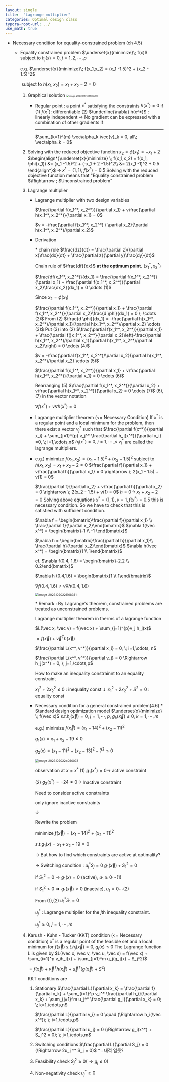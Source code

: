 ```yaml
---
layout: single
title:  "Lagrange multiplier"
categories: Optimal design class
typora-root-url: ../
use_math: true
---
```


- Necessary condition for equality-constrained problem (ch 4.5)
  - Equality constrained problem
    $\underset{x}{minimize}\; f(x)$ subject to $h_j(x) = 0, \;j=1,2,\cdots,p$
    
    e.g. $\underset{x}{minimize}\; f(x_1,x_2) = (x_1 -1.5)^2 + (x_2 - 1.5)^2$
    
    ​	subject to $h(x_1, x_2) = x_1 + x_2 -2 =0$
    
    1. Graphical solution
       <img src="/images/2023-10-19-Lagrange multiplier/image-20231019133600701.png" alt="image-20231019133600701" style="zoom:50%;" />
    
       - Regular point : a point $x^*$ satisfying the constraints $h(x^*) = 0$
         if
         (1) $f(x^*) :$ differentiable
         (2) $\underline{\nabla} h(x^*)$ : linearly independent => No gradient can be expressed with a combination  of other gradients if 
    
         ------
    
         $\sum_{k=1}^{m} \vec\alpha_k \vec{v}_k = 0, all\; \vec\alpha_k = 0$​
    
    2. Solving with the reduced objective function
       $x_2 = \phi(x_1) = -x_1 + 2$
       $\begin{align*}\underset{x}{minimize} \; f(x_1,x_2) = f(x_1, \phi(x_1)) &= (x_1 -1.5)^2 + (-x_1 + 2 -1.5)^2\\ &= 2(x_1 -1)^2 + 0.5 \end{align*}$
       $\Rightarrow \; x^* = (1,1),\; f(x^*) = 0.5$
       Solving with the reduced objective function means that "Equality constrained problem $\Rightarrow \; $Unconstrained problem"
    
    3. Lagrange multiplier
    
       - Lagrange multiplier with two design variables
    
         $\frac{\partial f(x_1^*, x_2^*)}{\partial x_1} + v\frac{\partial h(x_1^*, x_2^*)}{\partial x_1} = 0$
    
         $v = -\frac{\partial f(x_1^*, x_2^*) / \partial x_2}{\partial h(x_1^*, x_2^*)/\partial x_2}$
    
       - Derivation
    
         &#42; chain rule 
         $\frac{dz}{dt} = \frac{\partial z}{\partial x}\frac{dx}{dt} + \frac{\partial z}{\partial y}\frac{dy}{dt}$
    
         Chain rule of $\frac{df}{dx}$ **at the optimum point.** $(x_1^*, x_2^*)$
    
         $\frac{df(x_1^*, x_2^*)}{dx_1} = \frac{\partial f(x_1^*, x_2^*)}{\partial x_1} + \frac{\partial f(x_1^*, x_2^*)}{\partial x_2}\frac{dx_2}{dx_1} = 0 \cdots (1)$
    
         Since $x_2 = \phi(x_1)$
    
         $\frac{\partial f(x_1^*, x_2^*)}{\partial x_1} + \frac{\partial f(x_1^*, x_2^*)}{\partial x_2}\frac{d \phi}{dx_1} = 0 \; \cdots (2)$ 
         From (2) $\frac{d \phi}{dx_1} = -\frac{\partial h(x_1^*, x_2^*)/\partial x_1}{\partial h(x_1^*, x_2^*)/\partial x_2} \cdots (3)$
         Put (3) into (2)
         $\frac{\partial f(x_1^*, x_2^*)}{\partial x_1} + \frac{\partial f()x_1^*, x_2^*}{\partial x_2}\left(-\frac{\partial h(x_1^*, x_2^*)/\partial x_1}{\partial h(x_1^*, x_2^*)/\partial x_2}\right) = 0 \cdots (4)$
    
         $v = -\frac{\partial f(x_1^*, x_2^*)/\partial x_2}{\partial h(x_1^*, x_2^*)/\partial x_2} \cdots (5)$
         
    
         $\frac{\partial f(x_1^*, x_2^*)}{\partial x_1} + v\frac{\partial h(x_1^*, x_2^*)}{\partial x_1} = 0 \cdots (6)$
         
    
         Rearranging (5) $\frac{\partial f(x_1^*, x_2^*)}{\partial x_2} + v\frac{\partial h(x_1^*, x_2^*)}{\partial x_2} = 0 \cdots (7)$
         (6),(7) in the vector notation
    
         $\nabla f(x^*) + v \nabla h(x^*) = 0$
    
         
    
       - Lagrange multiplier theorem (<= Necessary Condition)
         If $x^*$ is a regular point and a local minimum for the problem, then there exist a vector $v_j^*$ such that
         $\frac{\partial f(x^*)}{\partial x_i} + \sum_{j=1}^{p} v_j^* \frac{\partial h_j(x^*)}{\partial x_i} =0, \; i=1,\cdots,n$
         $h_j(x^*) = 0,\; j=1,\cdots,p$
         $v_j^*$ are called the lagrange multipliers.
    
       - e.g.) minimize $f(x_1, x_2) = (x_1 -1.5)^2 + (x_2 -1.5)^2$
         subject to $h(x_1, x_2) = x_1 + x_2 - 2 = 0$
         $\frac{\partial f}{\partial x_1} + v\frac{\partial h}{\partial x_1} = 0 \rightarrow \; 2(x_1 - 1.5) + v(1) = 0$
    
         $\frac{\partial f}{\partial x_2} + v\frac{\partial h}{\partial x_2} = 0 \rightarrow \; 2(x_2 - 1.5) + v(1) = 0$
         $h = 0 \rightarrow \; x_1 + x_2 -2 = 0$
         Solving above equations
         $x^* = (1,1), v = 1, f(x^*) = 0.5$
         this is necessary condition.
         So we have to check that this is satisfied with sufficient condition.
    
         $\nabla f = \begin{bmatrix}\frac{\partial f}{\partial x_1} \\ \frac{\partial f}{\partial x_2}\end{bmatrix}$ $\nabla f(\vec x^*) = \begin{bmatrix}-1 \\ -1 \end{bmatrix}$
    
         $\nabla h = \begin{bmatrix}\frac{\partial h}{\partial x_1}\\ \frac{\partial h}{\partial x_2}\end{bmatrix}$ $\nabla h(\vec x^*) = \begin{bmatrix}1 \\ 1\end{bmatrix}$
    
         cf. $\nabla f(0.4, 1.6) = \begin{bmatrix}-2.2 \\ 0.2\end{bmatrix}$
    
         $\nabla h (0.4,1.6) = \begin{bmatrix}1 \\ 1\end{bmatrix}$
    
         $\nabla f(0.4, 1.6) \neq v\nabla h(0.4, 1.6)$
    
         <img src="/images/2023-10-19-Lagrange multiplier/image-20231020221108351.png" alt="image-20231020221108351" style="zoom:67%;" />
    
         &#42; Remark : By Lagrange's theorem, constrained problems are treated as unconstrained  problems.
    
         Lagrange multiplier theorem in therms of a lagrange function
    
         $L(\vec x, \vec v) = f(\vec x)   + \sum_{j=1}^{p}v_j h_j(x)$
    
         $= f(\vec x) + \vec v^T h(\vec x)$
    
         $\frac{\partial L(x^*, v^*)}{\partial x_i} = 0, \; i=1,\cdots, n$
    
         $\frac{\partial L(x^*, v^*)}{\partial v_j} = 0 \Rightarrow h_j(x^*) = 0, \; j=1,\cdots,p$
    
         
    
         How to make an inequality constrainnt to an equality constraint
    
         $x_1^2 + 2x_2^2 \leq 0$ : inequality const
         $\Downarrow$
         $x_1^2 + 2x_2^2 + S^2 = 0$ : equality const
    
       - Necessary condition for a general constrained problem(4.6)
         &#42; Standard design optimization model
         $\underset{x}{minimize} \; f(\vec x)$
         $s.t. h_j(\vec x)= 0,\; j=1,\cdots,p, \; g_k(\vec x )\leq 0,\; k=1,\cdots,m$
    
         e.g.) minimize $f(\vec x) = (x_1 -14)^2 + (x_2 - 11)^2$
    
         $g_1(x) = x_1 + x_2 - 19 \leq 0$
    
         $g_2(x) = (x_1 -11)^2 + (x_2-13)^2 -7^2 \leq 0$
    
         <img src="/images/2023-10-19-Lagrange multiplier/image-20231020224050078.png" alt="image-20231020224050078" style="zoom: 67%;" />
    
         observation at $x = x^*$
         (1) $g_1(x^*) = 0 \rightarrow$ active constraint
    
         (2) $g_2(x^*) = -24 \neq 0 \rightarrow$ Inactive constraint
    
         Need to consider active constraints
    
         only ignore inactive constraints
    
         $\downarrow$ 
    
         Rewrite the problem
    
         minimize $f(\vec x) = (x_1-14)^2 + (x_2-11)^2$
    
         $s.t. g_1(x) = x_1 + x_2 - 19 = 0$
    
         -> But how to find which constraints are active at optimality?
    
         -> Switching condition : $u_j^* S_j = 0$
         	$g_1(\vec x) + S_1^2 = 0$
    
         if $S_1^2 = 0 \Rightarrow g_1(x) = 0$ (active), $u_1 \geq 0 \cdots (1)$
    
         if $S_1^2 > 0 \Rightarrow g_1(\vec x) < 0$ (inactvie), $u_1 = 0 \cdots (2)$
    
         From (1),(2)  $u_1^* S_1 = 0$
    
         $u_j^*$ : Lagrange multiplier for the $j$th inequality constraint. 
    
         $u_j^* \geq 0; \; j = 1, \cdots, m$
    
    4. Karush - Kuhn - Tucker (KKT) condition (<= Necessary condition)
       $x^*$ is a regular point of the feasible set and a local minimum for $f(\vec x) \; s.t. h_j(\vec x) = 0, \; g_j(x) \leq 0$
       The Lagrange function L is given by
       $L(\vec x, \vec v, \vec u, \vec s) = f(\vec x) + \sum_{i=1}^p v_ih_i(x) + \sum_{j=1}^m u_j(g_j(x) + S_j^2)$
    
       $= f(\vec x) + \vec{v}^Th(\vec x) + \vec u^T(g(\vec x) + S^2)$ 
    
       KKT  conditions are
    
       1. Stationary
          $\frac{\partial L}{\partial x_k} = \frac{\partial f}{\partial x_k} + \sum_{i=1}^p v_i^* \frac{\partial h_i}{\partial x_k} + \sum_{j=1}^m u_j^* \frac{\partial g_i}{\partial x_k} = 0; \; k=1,\cdots,n$
    
          $\frac{\partial L}{\partial v_i} = 0 \quad (\Rightarrow h_i(\vec x^*)); \; i=1,\cdots,p$
    
          $\frac{\partial L}{\partial u_j} = 0 (\Rightarrow g_i(x^*) + S_j^2 = 0); \; j=1,\cdots,m$
    
       2. Switching conditions
          $\frac{\partial L}{\partial S_j} = 0 (\Rightarrow 2u_j ^* S_j = 0)$                       * : 내적 일듯?
    
       3. Feasibility check $S_j^2 \geq 0 (\Rightarrow g_j \leq 0)$
    
       4. Non-negativity check $u_j^* \geq 0$
